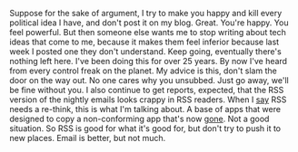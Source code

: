 Suppose for the sake of argument, I try to make you happy and kill every political idea I have, and don't post it on my blog. Great. You're happy. You feel powerful. But then someone else wants me to stop writing about tech ideas that come to me, because it makes them feel inferior because last week I posted one they don't understand. Keep going, eventually there's nothing left here. I've been doing this for over 25 years. By now I've heard from every control freak on the planet. My advice is this, don't slam the door on the way out. No one cares why you unsubbed. Just go away, we'll be fine without you. I also continue to get reports, expected, that the RSS version of the nightly emails looks crappy in RSS readers. When I <a href="http://scripting.com/2020/01/20/144219.html?title=rssRethinkDay2">say</a> RSS needs a re-think, this is what I'm talking about. A base of apps that were designed to copy a non-conforming app that's now <a href="https://www.google.com/reader/about/">gone</a>. Not a good situation. So RSS is good for what it's good for, but don't try to push it to new places. Email is better, but not much. 
